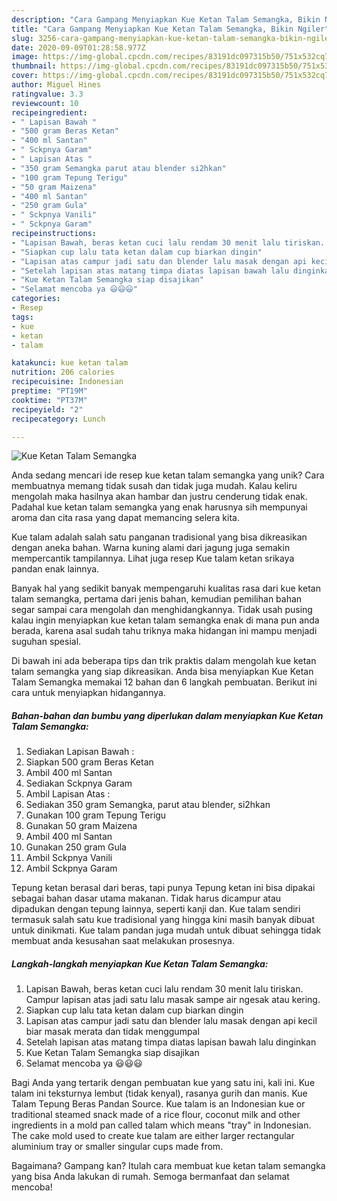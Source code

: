 ```yaml
---
description: "Cara Gampang Menyiapkan Kue Ketan Talam Semangka, Bikin Ngiler"
title: "Cara Gampang Menyiapkan Kue Ketan Talam Semangka, Bikin Ngiler"
slug: 3256-cara-gampang-menyiapkan-kue-ketan-talam-semangka-bikin-ngiler
date: 2020-09-09T01:28:58.977Z
image: https://img-global.cpcdn.com/recipes/83191dc097315b50/751x532cq70/kue-ketan-talam-semangka-foto-resep-utama.jpg
thumbnail: https://img-global.cpcdn.com/recipes/83191dc097315b50/751x532cq70/kue-ketan-talam-semangka-foto-resep-utama.jpg
cover: https://img-global.cpcdn.com/recipes/83191dc097315b50/751x532cq70/kue-ketan-talam-semangka-foto-resep-utama.jpg
author: Miguel Hines
ratingvalue: 3.3
reviewcount: 10
recipeingredient:
- " Lapisan Bawah "
- "500 gram Beras Ketan"
- "400 ml Santan"
- " Sckpnya Garam"
- " Lapisan Atas "
- "350 gram Semangka parut atau blender si2hkan"
- "100 gram Tepung Terigu"
- "50 gram Maizena"
- "400 ml Santan"
- "250 gram Gula"
- " Sckpnya Vanili"
- " Sckpnya Garam"
recipeinstructions:
- "Lapisan Bawah, beras ketan cuci lalu rendam 30 menit lalu tiriskan. Campur lapisan atas jadi satu lalu masak sampe air ngesak atau kering."
- "Siapkan cup lalu tata ketan dalam cup biarkan dingin"
- "Lapisan atas campur jadi satu dan blender lalu masak dengan api kecil biar masak merata dan tidak menggumpal"
- "Setelah lapisan atas matang timpa diatas lapisan bawah lalu dinginkan"
- "Kue Ketan Talam Semangka siap disajikan"
- "Selamat mencoba ya 😃😃😃"
categories:
- Resep
tags:
- kue
- ketan
- talam

katakunci: kue ketan talam 
nutrition: 206 calories
recipecuisine: Indonesian
preptime: "PT19M"
cooktime: "PT37M"
recipeyield: "2"
recipecategory: Lunch

---
```



![Kue Ketan Talam Semangka](https://img-global.cpcdn.com/recipes/83191dc097315b50/751x532cq70/kue-ketan-talam-semangka-foto-resep-utama.jpg)

Anda sedang mencari ide resep kue ketan talam semangka yang unik? Cara membuatnya memang tidak susah dan tidak juga mudah. Kalau keliru mengolah maka hasilnya akan hambar dan justru cenderung tidak enak. Padahal kue ketan talam semangka yang enak harusnya sih mempunyai aroma dan cita rasa yang dapat memancing selera kita.

Kue talam adalah salah satu panganan tradisional yang bisa dikreasikan dengan aneka bahan. Warna kuning alami dari jagung juga semakin mempercantik tampilannya. Lihat juga resep Kue talam ketan srikaya pandan enak lainnya.

Banyak hal yang sedikit banyak mempengaruhi kualitas rasa dari kue ketan talam semangka, pertama dari jenis bahan, kemudian pemilihan bahan segar sampai cara mengolah dan menghidangkannya. Tidak usah pusing kalau ingin menyiapkan kue ketan talam semangka enak di mana pun anda berada, karena asal sudah tahu triknya maka hidangan ini mampu menjadi suguhan spesial.


Di bawah ini ada beberapa tips dan trik praktis dalam mengolah kue ketan talam semangka yang siap dikreasikan. Anda bisa menyiapkan Kue Ketan Talam Semangka memakai 12 bahan dan 6 langkah pembuatan. Berikut ini cara untuk menyiapkan hidangannya.

<!--inarticleads1-->

##### Bahan-bahan dan bumbu yang diperlukan dalam menyiapkan Kue Ketan Talam Semangka:

1. Sediakan  Lapisan Bawah :
1. Siapkan 500 gram Beras Ketan
1. Ambil 400 ml Santan
1. Sediakan  Sckpnya Garam
1. Ambil  Lapisan Atas :
1. Sediakan 350 gram Semangka, parut atau blender, si2hkan
1. Gunakan 100 gram Tepung Terigu
1. Gunakan 50 gram Maizena
1. Ambil 400 ml Santan
1. Gunakan 250 gram Gula
1. Ambil  Sckpnya Vanili
1. Ambil  Sckpnya Garam


Tepung ketan berasal dari beras, tapi punya Tepung ketan ini bisa dipakai sebagai bahan dasar utama makanan. Tidak harus dicampur atau dipadukan dengan tepung lainnya, seperti kanji dan. Kue talam sendiri termasuk salah satu kue tradisional yang hingga kini masih banyak dibuat untuk dinikmati. Kue talam pandan juga mudah untuk dibuat sehingga tidak membuat anda kesusahan saat melakukan prosesnya. 

<!--inarticleads2-->

##### Langkah-langkah menyiapkan Kue Ketan Talam Semangka:

1. Lapisan Bawah, beras ketan cuci lalu rendam 30 menit lalu tiriskan. Campur lapisan atas jadi satu lalu masak sampe air ngesak atau kering.
1. Siapkan cup lalu tata ketan dalam cup biarkan dingin
1. Lapisan atas campur jadi satu dan blender lalu masak dengan api kecil biar masak merata dan tidak menggumpal
1. Setelah lapisan atas matang timpa diatas lapisan bawah lalu dinginkan
1. Kue Ketan Talam Semangka siap disajikan
1. Selamat mencoba ya 😃😃😃


Bagi Anda yang tertarik dengan pembuatan kue yang satu ini, kali ini. Kue talam ini teksturnya lembut (tidak kenyal), rasanya gurih dan manis. Kue Talam Tepung Beras Pandan Source. Kue talam is an Indonesian kue or traditional steamed snack made of a rice flour, coconut milk and other ingredients in a mold pan called talam which means &#34;tray&#34; in Indonesian. The cake mold used to create kue talam are either larger rectangular aluminium tray or smaller singular cups made from. 

Bagaimana? Gampang kan? Itulah cara membuat kue ketan talam semangka yang bisa Anda lakukan di rumah. Semoga bermanfaat dan selamat mencoba!
